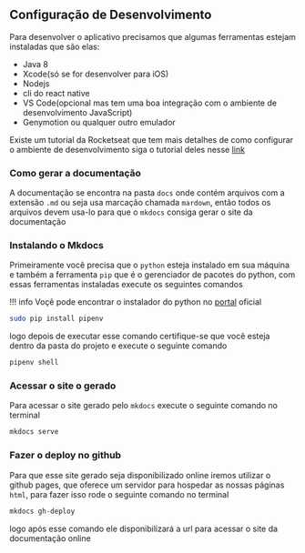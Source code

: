 ## Configuração de Desenvolvimento

Para desenvolver o aplicativo precisamos que algumas ferramentas estejam instaladas que são elas:

- Java 8
- Xcode(só se for desenvolver para iOS)
- Nodejs
- cli do react native
- VS Code(opcional mas tem uma boa integração com o ambiente de desenvolvimento JavaScript)
- Genymotion ou qualquer outro emulador

Existe um tutorial da Rocketseat que tem mais detalhes de como configurar o ambiente de desenvolvimento siga o tutorial deles nesse [link](https://docs.rocketseat.dev/ambiente-react-native/introducao)

### Como gerar a documentação

A documentação se encontra na pasta `docs` onde contém arquivos com a extensão `.md` ou seja usa marcação chamada `mardown`, então todos os arquivos devem usa-lo para que o `mkdocs` consiga gerar o site da documentação

### Instalando o Mkdocs

Primeiramente você precisa que o `python` esteja instalado em sua máquina e também a ferramenta `pip` que é o gerenciador de pacotes do python, com essas ferramentas instaladas execute os seguintes comandos

!!! info
    Voçê pode encontrar o instalador do python no [portal](https://www.python.org/downloads/) oficial

```bash
sudo pip install pipenv
```

logo depois de executar esse comando certifique-se que você esteja dentro da pasta do projeto e execute o seguinte comando

```bash
pipenv shell
```

### Acessar o site o gerado

Para acessar o site gerado pelo `mkdocs` execute o seguinte comando no terminal

```bash
mkdocs serve
```
### Fazer o deploy no github

Para que esse site gerado seja disponibilizado online iremos utilizar o github pages, que oferece um servidor para hospedar as nossas páginas `html`, para fazer isso rode o seguinte comando no terminal

```bash
mkdocs gh-deploy
```
logo após esse comando ele disponibilizará a url para acessar o site da documentação online 
